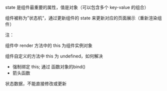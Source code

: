 state 是组件最重要的属性，值是对象（可以包含多个 key-value 的组合）

组件被称为”状态机“，通过更新组件的 state 来更新对应的页面展示（重新渲染组件）

注：

组件中 render 方法中的 this 为组件实例对象

组件自定义的方法中 this 为 undefined，如何解决

* 强制绑定 this; 通过 函数对象的bind()
* 箭头函数

状态数据，不能直接修改或更新